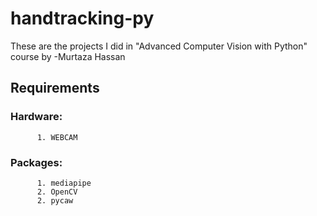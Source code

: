 # handtracking-py
These are the projects I did in "Advanced Computer Vision with Python" course by -Murtaza Hassan


##  Requirements
###  Hardware:
          1. WEBCAM
###  Packages:     
          1. mediapipe 
          2. OpenCV 
          2. pycaw 
